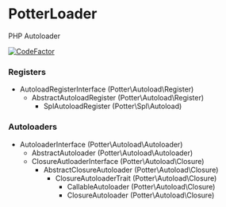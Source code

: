 # PotterLoader
PHP Autoloader

[![CodeFactor](https://www.codefactor.io/repository/github/jaypotter/potterloader/badge/main)](https://www.codefactor.io/repository/github/jaypotter/potterloader/overview/main)

### Registers
- AutoloadRegisterInterface (Potter\Autoload\Register)
  - AbstractAutoloadRegister (Potter\Autoload\Register)
    - SplAutoloadRegister (Potter\Spl\Autoload)

### Autoloaders
- AutoloaderInterface (Potter\Autoload\Autoloader)
  - AbstractAutoloader (Potter\Autoload\Autoloader)
  - ClosureAutloaderInterface (Potter\Autoload\Closure)
    - AbstractClosureAutoloader (Potter\Autoload\Closure)
      - ClosureAutoloaderTrait (Potter\Autoload\Closure)
        - CallableAutoloader (Potter\Autoload\Closure)
        - ClosureAutoloader (Potter\Autoload\Closure)
